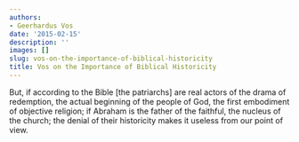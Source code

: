 ```yaml
---
authors:
- Geerhardus Vos
date: '2015-02-15'
description: ''
images: []
slug: vos-on-the-importance-of-biblical-historicity
title: Vos on the Importance of Biblical Historicity
---
```


But, if according to the Bible [the patriarchs] are real actors of the drama of redemption, the actual beginning of the people of God, the first embodiment of objective religion; if Abraham is the father of the faithful, the nucleus of the church; the denial of their historicity makes it useless from our point of view.